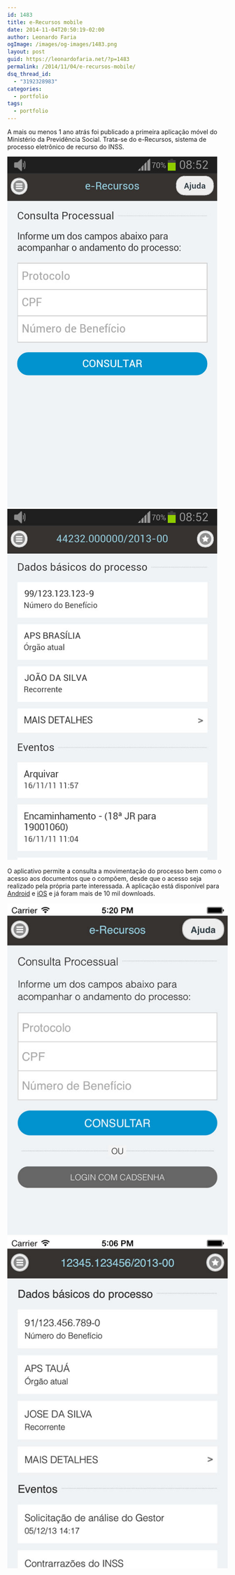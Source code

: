 ```yaml
---
id: 1483
title: e-Recursos mobile
date: 2014-11-04T20:50:19-02:00
author: Leonardo Faria
ogImage: /images/og-images/1483.png
layout: post
guid: https://leonardofaria.net/?p=1483
permalink: /2014/11/04/e-recursos-mobile/
dsq_thread_id:
  - "3192328983"
categories:
  - portfolio
tags:
  - portfolio
---
```


A mais ou menos 1 ano atrás foi publicado a primeira aplicação móvel do Ministério da Previdência Social. Trata-se do e-Recursos, sistema de processo eletrônico de recurso do INSS.

<div class="flex">
  <a href="https://play.google.com/store/apps/details?id=br.gov.previdencia.erecursos"><img src="/wp-content/uploads/2014/10/ss-android1.jpg" class="p-2" alt="Android" /></a> <a href="https://play.google.com/store/apps/details?id=br.gov.previdencia.erecursos"><img src="/wp-content/uploads/2014/10/ss-android2.jpg" class="p-2" alt="Android" /></a>
</div>

O aplicativo permite a consulta a movimentação do processo bem como o acesso aos documentos que o compõem, desde que o acesso seja realizado pela própria parte interessada. A aplicação está disponível para [Android](https://play.google.com/store/apps/details?id=br.gov.previdencia.erecursos) e [iOS](https://itunes.apple.com/br/app/erecursos/id737750100?l=en&mt=8) e já foram mais de 10 mil downloads.

<div class="flex">
  <a href="https://itunes.apple.com/br/app/erecursos/id737750100?l=en&#038;mt=8"><img src="/wp-content/uploads/2014/10/ss-iphone-1.jpg" class="p-2" alt="iOS" /></a> <a href="https://itunes.apple.com/br/app/erecursos/id737750100?l=en&#038;mt=8"><img src="/wp-content/uploads/2014/10/ss-iphone-2.jpg" class="p-2" alt="iOS" /></a>
</div>

